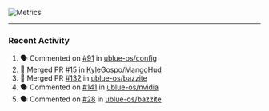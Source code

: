 ![Metrics](https://metrics.lecoq.io/KyleGospo?template=classic&base=header%2C%20activity%2C%20community%2C%20repositories%2C%20metadata&base.indepth=false&base.hireable=false&base.skip=false&config.timezone=America%2FLos_Angeles)

---
### Recent Activity
<!--START_SECTION:activity-->
1. 🗣 Commented on [#91](https://github.com/ublue-os/config/pull/91#issuecomment-1674160324) in [ublue-os/config](https://github.com/ublue-os/config)
2. 🎉 Merged PR [#15](https://github.com/KyleGospo/MangoHud/pull/15) in [KyleGospo/MangoHud](https://github.com/KyleGospo/MangoHud)
3. 🎉 Merged PR [#132](https://github.com/ublue-os/bazzite/pull/132) in [ublue-os/bazzite](https://github.com/ublue-os/bazzite)
4. 🗣 Commented on [#141](https://github.com/ublue-os/nvidia/pull/141#issuecomment-1673500234) in [ublue-os/nvidia](https://github.com/ublue-os/nvidia)
5. 🗣 Commented on [#28](https://github.com/ublue-os/bazzite/pull/28#issuecomment-1673498845) in [ublue-os/bazzite](https://github.com/ublue-os/bazzite)
<!--END_SECTION:activity-->
